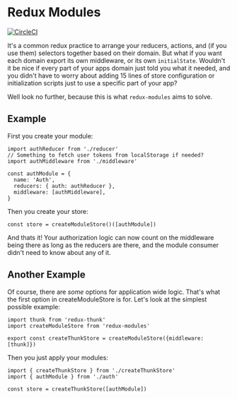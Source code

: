 # Redux Modules

[![CircleCI](https://circleci.com/gh/kjrocker/redux-modules.svg?style=svg)](https://circleci.com/gh/kjrocker/redux-modules)

It's a common redux practice to arrange your reducers, actions, and (if you use them) selectors together based on their domain. But what if you want each domain export its own middleware, or its own `initialState`. Wouldn't it be nice if every part of your apps domain just told you what it needed, and you didn't have to worry about adding 15 lines of store configuration or initialization scripts just to use a specific part of your app?

Well look no further, because this is what `redux-modules` aims to solve.

## Example

First you create your module:

```
import authReducer from './reducer'
// Something to fetch user tokens from localStorage if needed?
import authMiddleware from './middleware'

const authModule = {
  name: 'Auth',
  reducers: { auth: authReducer },
  middleware: [authMiddleware],
}
```

Then you create your store:

```
const store = createModuleStore()([authModule])
```

And thats it! Your authorization logic can now count on the middleware being there as long as the reducers are there, and the module consumer didn't need to know about any of it.

## Another Example

Of course, there are _some_ options for application wide logic. That's what the first option in createModuleStore is for.
Let's look at the simplest possible example:

```
import thunk from 'redux-thunk'
import createModuleStore from 'redux-modules'

export const createThunkStore = createModuleStore({middleware: [thunk]})
```

Then you just apply your modules:

```
import { createThunkStore } from './createThunkStore'
import { authModule } from './auth'

const store = createThunkStore([authModule])
```
